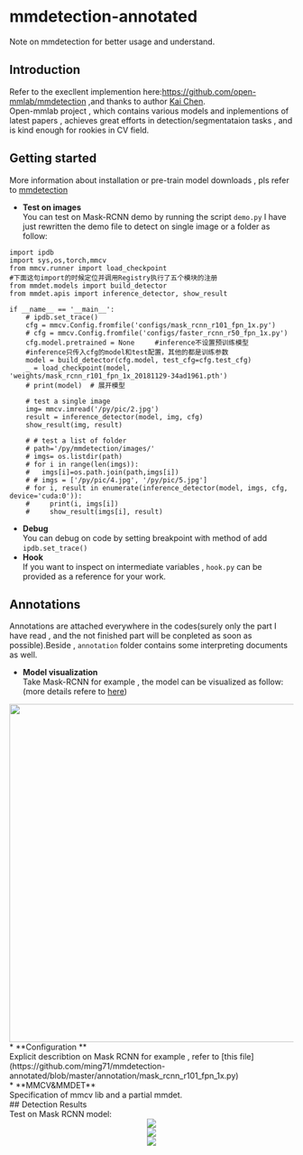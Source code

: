 # mmdetection-annotated
Note on mmdetection for better usage and understand.</br>
## Introduction
Refer to the execllent implemention here:https://github.com/open-mmlab/mmdetection ,and thanks to author [Kai Chen](https://github.com/hellock).</br>
Open-mmlab project , which contains various models and inplementions of latest papers , achieves great efforts in detection/segmentataion tasks , and is kind enough for rookies in CV field.</br>
## Getting started
More information about installation or pre-train model downloads , pls refer to [mmdetection](https://github.com/open-mmlab/mmdetection)</br>
* **Test on images</br>**
You can test on Mask-RCNN demo by running the script `demo.py`
I have just rewritten the demo file to detect on single image or a folder as follow:
```
import ipdb
import sys,os,torch,mmcv
from mmcv.runner import load_checkpoint
#下面这句import的时候定位并调用Registry执行了五个模块的注册
from mmdet.models import build_detector	
from mmdet.apis import inference_detector, show_result

if __name__ == '__main__':
	# ipdb.set_trace()
	cfg = mmcv.Config.fromfile('configs/mask_rcnn_r101_fpn_1x.py')
	# cfg = mmcv.Config.fromfile('configs/faster_rcnn_r50_fpn_1x.py')
	cfg.model.pretrained = None		#inference不设置预训练模型
	#inference只传入cfg的model和test配置，其他的都是训练参数
	model = build_detector(cfg.model, test_cfg=cfg.test_cfg)
	_ = load_checkpoint(model, 'weights/mask_rcnn_r101_fpn_1x_20181129-34ad1961.pth')
	# print(model)  # 展开模型

	# test a single image
	img= mmcv.imread('/py/pic/2.jpg')
	result = inference_detector(model, img, cfg)
	show_result(img, result)

	# # test a list of folder
	# path='/py/mmdetection/images/'
	# imgs= os.listdir(path)
	# for i in range(len(imgs)):
	# 	imgs[i]=os.path.join(path,imgs[i])
	# # imgs = ['/py/pic/4.jpg', '/py/pic/5.jpg']
	# for i, result in enumerate(inference_detector(model, imgs, cfg, device='cuda:0')):
	#     print(i, imgs[i])
	#     show_result(imgs[i], result)

```
* **Debug**</br>
You can debug on code by setting breakpoint with method of add `ipdb.set_trace()`
* **Hook**</br>
If you want to inspect on intermediate variables , `hook.py` can be provided as a reference for your work.
## Annotations</br>
Annotations are attached everywhere in the codes(surely only the part I have read , and the not finished part will be conpleted as soon as possible).Beside , `annotation` folder contains some interpreting documents as well.</br>
* **Model visualization**</br>
Take Mask-RCNN for example , the model can be visualized as follow:</br>(more details refere to [here](https://github.com/ming71/mmdetection-annotated/blob/master/annotation/model_vis/maskrcnn-model-inference.png))</br>
<div align=center><img width="600" height="600" src="https://github.com/ming71/mmdetection-annotated/blob/master/annotation/model_vis/inference.png"/></div>
* **Configuration **</br>
Explicit describtion on Mask RCNN for example , refer to [this file](https://github.com/ming71/mmdetection-annotated/blob/master/annotation/mask_rcnn_r101_fpn_1x.py)</br>
* **MMCV&MMDET**</br>
Specification of mmcv lib and a partial mmdet.</br>
## Detection Results</br>
Test on Mask RCNN model:</br>
<div align=center><img src="https://github.com/ming71/mmdetection-annotated/blob/master/outputs/_s1019.png"/></div>
<div align=center><img  src="https://github.com/ming71/mmdetection-annotated/blob/master/outputs/_screenshot_02.04.2019.png"/></div>
<div align=center><img  src="https://github.com/ming71/mmdetection-annotated/blob/master/outputs/_screenshot_071019.png"/></div>
